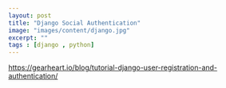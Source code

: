 ```yaml
---
layout: post
title: "Django Social Authentication"
image: "images/content/django.jpg"
excerpt: "" 
tags : [django , python] 
---
```


https://gearheart.io/blog/tutorial-django-user-registration-and-authentication/
